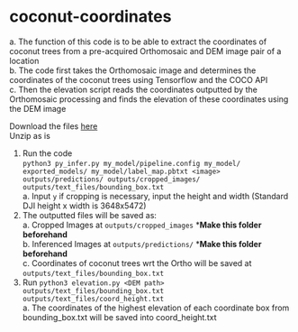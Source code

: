 # coconut-coordinates

a.  The function of this code is to be able to extract the coordinates of coconut trees from a pre-acquired Orthomosaic and DEM image pair of a location<br>
b.  The code first takes the Orthomosaic image and determines the coordinates of the coconut trees using Tensorflow and the COCO API <br>
c.  Then the elevation script reads the coordinates outputted by the Orthomosaic processing and finds the elevation of these coordinates using the DEM image <br>

Download the files [here](https://1drv.ms/u/s!AiSJsfSikINmg40IF2dxOpKxb9LB3Q?e=g4r5Qd)<br>
Unzip as is
1.  Run the code <br> `python3 py_infer.py my_model/pipeline.config my_model/ exported_models/ my_model/label_map.pbtxt <image> outputs/predictions/ outputs/cropped_images/ outputs/text_files/bounding_box.txt ` <br>
    a. Input `y` if cropping is necessary, input the height and width (Standard DJI height x width is 3648x5472) <br>
2.  The outputted files will be saved as: <br>
    a.  Cropped Images at `outputs/cropped_images` \***Make this folder beforehand** <br>
    b.  Inferenced Images at `outputs/predictions/` \***Make this folder beforehand** <br>
    c.  Coordinates of coconut trees wrt the Ortho will be saved at `outputs/text_files/bounding_box.txt` <br>
3.  Run `python3 elevation.py <DEM path> outputs/text_files/bounding_box.txt outputs/text_files/coord_height.txt ` <br>
    a.  The coordinates of the highest elevation of each coordinate box from bounding_box.txt will be saved into coord_height.txt
